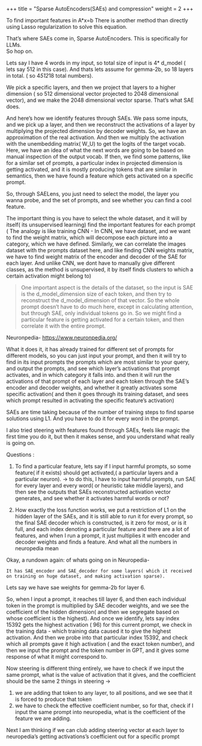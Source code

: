 +++
title = "Sparse AutoEncoders(SAEs) and compression"
weight = 2
+++

To find important features in A*x=b
There is another method than directly using Lasso regularization to solve this equation.

That’s where SAEs come in, Sparse AutoEncoders.
This is specifically for LLMs.   
So hop on.

Lets say I have 4 words in my input, so total size of input is 4* d_model ( lets say 512 in this case).
And thats lets assume for gemma-2b, so 18 layers in total. ( so 4*512*18 total numbers).

We pick a specific layers, and then we project that layers to a higher dimension ( so 512 dimensional vector projected to 2048 dimensional vector), and we make the 2048 dimensional vector sparse.
That’s what SAE does.

And here’s how we identify features through SAEs. We pass some inputs, and we pick up a layer, and then we reconstruct the activations of a layer by multiplying the projected dimension by decoder weights. 
So, we have an approximation of the real activation. And then we multiply the activation with the unembedding matrix( W_U) to get the logits of the target vocab. 
Here, we have an idea of what the next words are going to be based on manual inspection of the output vocab.
If then, we find some patterns, like for a similar set of prompts, a particular index in projected dimension is getting activated, and it is mostly producing tokens that are similar in semantics, then we have found a feature which gets activated on a specific prompt.

So, through SAELens, you just need to select the model, the layer you wanna probe, and the set of prompts, and see whether you can find a cool feature.

The important thing is you have to select the whole dataset, and it will by itself( its unsupervised learning) find the important features for each prompt
( The analogy is like training CNN - In CNN, we have dataset, and we want to find the weight matrix, which will decompose each picture into a category, which we have defined. Similarly, we can correlate the images dataset with the prompts dataset here, and like finding CNN weights matrix, we have to find weight matrix of the encoder and decoder of the SAE for each layer. And unlike CNN, we dont have to manually give different classes, as the method is unsupervised, it by itself finds clusters to which a certain activation might belong to)

> One important aspect is the details of the dataset, so the input is SAE is the d_model_dimension size of each token, and then try to reconstruct the d_model_dimension of that vector. So the whole prompt doesn’t have to do much here, except in calculating attention, but through SAE, only individual tokens go in. So we might find a particular feature is getting activated for a certain token, and then correlate it with the entire prompt.
> 

Neuronpedia- https://www.neuronpedia.org/

What it does it, it has already trained for different set of prompts for different models, so you can just input your prompt, and then it will try to find in its input prompts the prompts which are most similar to your query, and output the prompts, and see which layer’s activations that prompt activates, and in which category it falls into.
and then it will run the activations of that prompt of each layer and each token through the SAE’s encoder and decoder weights, and whether it greatly activates some specific activation( and then it goes through its training dataset, and sees which prompt resulted in activating the specific feature’s activation)

SAEs are time taking because of the number of training steps to find sparse solutions using L1.
And you have to do it for every word in the prompt.

I also tried steering with features found through SAEs, feels like magic the first time you do it, but then it makes sense, and you understand what really is going on.

Questions :
1) To find a particular feature, lets say if I input harmful prompts, so some feature( if it exists) should get activated,( a particular layers and a particular neuron).
→ to do this, I have to input harmful prompts, run SAE for every layer and every word( or heuristic take middle layers), and then see the outputs that SAEs reconstructed activation vector generates, and see whether it activates harmful words or not?

2) How exactly the loss function works, we put a restriction of L1 on the hidden layer of the SAEs, and it is still able to run it for every prompt, so the final SAE decoder which is constructed, is it zero for most, or is it full, and each index denoting a particular feature and there are a lot of features, and when I run a prompt, it just multiplies it with encoder and decoder weights and finds a feature. And what all the numbers in neuropedia mean

Okay, a rundown again: of whats going on in Neuropedia-
```
It has SAE_encoder and SAE_decoder for some layers( which it received on training on huge dataset, and making activation sparse).
```
Lets say we have sae weights for gemma-2b for layer 6.

So, when I input a prompt, it reaches till layer 6, and then each individual token in the prompt is multiplied by SAE decoder weights, and we see the coefficient of the hidden dimension( and then we segregate based on whose coefficient is the highest).
And once we identify, lets say index 15392 gets the highest activation ( 96) for this current prompt, we check in the training data - which training data caused it to give the highest activation.
And then we probe into that particular index 15392, and check which all prompts gave it high activation ( and the exact token number), and then we input the prompt and the token number in GPT, and it gives some response of what it might correspond to.

Now steering is different thing entirely, we have to check if we input the same prompt, what is the value of activation that it gives, and the coefficient should be the same
2 things in steering →
1) we are adding that token to any layer, to all positions, and we see that it is forced to produce that token
2) we have to check the effective coefficient number, so for that, check if I input the same prompt into neuropedia, what is the coefficient of the feature we are adding.

Next I am thinking if we can club adding steering vector at each layer to neuropedia’s getting activations’s coefficient out for a specific prompt